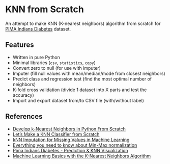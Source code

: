 # KNN from Scratch
An attempt to make KNN (K-nearest neighbors) algorithm from scratch for [PIMA Indians Diabetes](https://www.kaggle.com/uciml/pima-indians-diabetes-database) dataset.

## Features
* Written in pure Python
* Minimal libraries (`csv`, `statistics`, `copy`)
* Convert zero to null (for use with imputer)
* Imputer (fill null values with mean/median/mode from closest neighbors)
* Predict class and regression test (find the most optimal number of neighbors)
* K-fold cross validation (divide 1 dataset into X parts and test the accuracy)
* Import and export dataset from/to CSV file (with/without label)

## References
* [Develop k-Nearest Neighbors in Python From Scratch](https://machinelearningmastery.com/tutorial-to-implement-k-nearest-neighbors-in-python-from-scratch/)
* [Let’s Make a KNN Classifier from Scratch](https://towardsdatascience.com/lets-make-a-knn-classifier-from-scratch-e73c43da346d)
* [kNN Imputation for Missing Values in Machine Learning](https://machinelearningmastery.com/knn-imputation-for-missing-values-in-machine-learning/)
* [Everything you need to know about Min-Max normalization](https://towardsdatascience.com/everything-you-need-to-know-about-min-max-normalization-in-python-b79592732b79)
* [Pima Indians Diabetes - Prediction & KNN Visualization](https://towardsdatascience.com/pima-indians-diabetes-prediction-knn-visualization-5527c154afff)
* [Machine Learning Basics with the K-Nearest Neighbors Algorithm](https://towardsdatascience.com/machine-learning-basics-with-the-k-nearest-neighbors-algorithm-6a6e71d01761)
